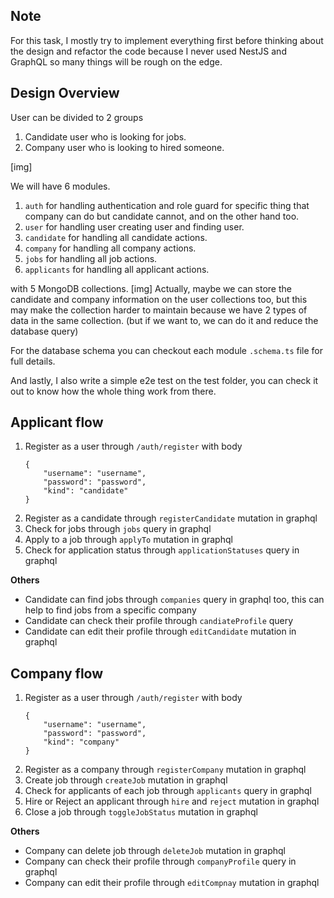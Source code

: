 ## Note
For this task, I mostly try to implement everything first before thinking about the design and
refactor the code because I never used NestJS and GraphQL so many things will be rough on the edge.

## Design Overview
User can be divided to 2 groups 
1. Candidate user who is looking for jobs.
2. Company user who is looking to hired someone.

[img]

We will have 6 modules.
1. `auth` for handling authentication and role guard for specific thing that 
company can do but candidate cannot, and on the other hand too.
2. `user` for handling user creating user and finding user.
3. `candidate` for handling all candidate actions.
4. `company` for handling all company actions.
5. `jobs` for handling all job actions.
6. `applicants` for handling all applicant actions.

with 5 MongoDB collections.
[img]
Actually, maybe we can store the candidate and company information on the user collections too, 
but this may make the collection harder to maintain because we have 2 types of data in the same 
collection. (but if we want to, we can do it and reduce the database query)

For the database schema you can checkout each module `.schema.ts` file for full details.

And lastly, I also write a simple e2e test on the test folder, you can check it out to know 
how the whole thing work from there.

## Applicant flow
1. Register as a user through `/auth/register` with body
    ```
    {
        "username": "username",
        "password": "password",
        "kind": "candidate"
    }
    ```
2. Register as a candidate through `registerCandidate` mutation in graphql
3. Check for jobs through `jobs` query in graphql
4. Apply to a job through `applyTo` mutation in graphql
5. Check for application status through `applicationStatuses` query in graphql

**Others**
- Candidate can find jobs through `companies` query in graphql too, this can help to find jobs from 
a specific company
- Candidate can check their profile through `candiateProfile` query
- Candidate can edit their profile through `editCandidate` mutation in graphql

## Company flow
1. Register as a user through `/auth/register` with body
    ```
    {
        "username": "username",
        "password": "password",
        "kind": "company"
    }
    ```
2. Register as a company through `registerCompany` mutation in graphql
3. Create job through `createJob` mutation in graphql
4. Check for applicants of each job through `applicants` query in graphql
5. Hire or Reject an applicant through `hire` and `reject` mutation in graphql
6. Close a job through `toggleJobStatus` mutation in graphql

**Others**
- Company can delete job through `deleteJob` mutation in graphql
- Company can check their profile through `companyProfile` query in graphql
- Company can edit their profile through `editCompnay` mutation in graphql
